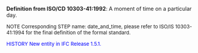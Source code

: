 **Definition from ISO/CD 10303-41:1992**: A moment of time on a particular day.

> <font size="-1">
  NOTE Corresponding STEP name: date_and_time, please refer to ISO/IS 10303-41:1994
  for the final definition of the formal standard.
</font>

> <font size="-1" color="#0000FF">
  HISTORY New entity in IFC Release 1.5.1.
</font>